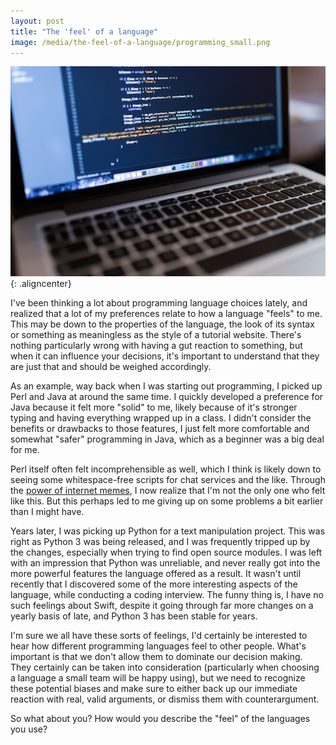 ```yaml
---
layout: post
title: "The 'feel' of a language"
image: /media/the-feel-of-a-language/programming_small.png
---
```

![Header - laptop with code](/media/the-feel-of-a-language/programming.jpg){: .aligncenter}

I've been thinking a lot about programming language choices lately, and realized that a lot of my preferences relate to how a language "feels" to me. This may be down to the properties of the language, the look of its syntax or something as meaningless as the style of a tutorial website. There's nothing particularly wrong with having a gut reaction to something, but when it can influence your decisions, it's important to understand that they are just that and should be weighed accordingly.

As an example, way back when I was starting out programming, I picked up Perl and Java at around the same time. I quickly developed a preference for Java because it felt more "solid" to me, likely because of it's stronger typing and having everything wrapped up in a class. I didn't consider the benefits or drawbacks to those features, I just felt more comfortable and somewhat "safer" programming in Java, which as a beginner was a big deal for me.

Perl itself often felt incomprehensible as well, which I think is likely down to seeing some whitespace-free scripts for chat services and the like. Through the [power of internet memes](https://www.google.com/search?q=perl+memes&tbm=isch), I now realize that I'm not the only one who felt like this. But this perhaps led to me giving up on some problems a bit earlier than I might have.

Years later, I was picking up Python for a text manipulation project. This was right as Python 3 was being released, and I was frequently tripped up by the changes, especially when trying to find open source modules. I was left with an impression that Python was unreliable, and never really got into the more powerful features the language offered as a result. It wasn't until recently that I discovered some of the more interesting aspects of the language, while conducting a coding interview. The funny thing is, I have no such feelings about Swift, despite it going through far more changes on a yearly basis of late, and Python 3 has been stable for years.

I'm sure we all have these sorts of feelings, I'd certainly be interested to hear how different programming languages feel to other people. What's important is that we don't allow them to dominate our decision making. They certainly can be taken into consideration (particularly when choosing a language a small team will be happy using), but we need to recognize these potential biases and make sure to either back up our immediate reaction with real, valid arguments, or dismiss them with counterargument.

So what about you? How would you describe the "feel" of the languages you use?

